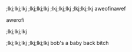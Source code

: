 ;lkj;lkj;lkj
;lkj;lkj;lkj
;lkj;lkj;lkj
;lkj;lkj;lkj
aweofinawef

awerofi

;lkj;lkj;lkj

;lkj;lkj;lkj
;lkj;lkj;lkj
bob's a baby back bitch
